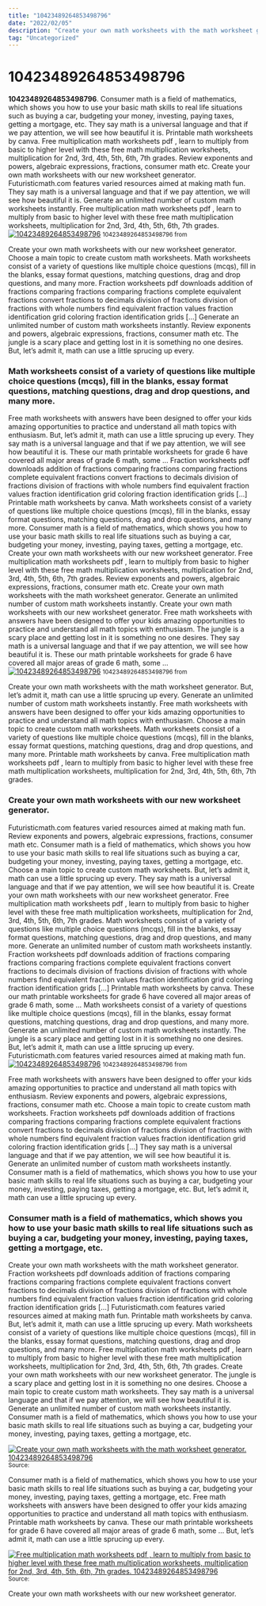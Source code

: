 ```yaml
---
title: "10423489264853498796"
date: "2022/02/05"
description: "Create your own math worksheets with the math worksheet generator."
tag: "Uncategorized"
---
```


# 10423489264853498796
**10423489264853498796**. Consumer math is a field of mathematics, which shows you how to use your basic math skills to real life situations such as buying a car, budgeting your money, investing, paying taxes, getting a mortgage, etc. They say math is a universal language and that if we pay attention, we will see how beautiful it is. Printable math worksheets by canva. Free multiplication math worksheets pdf , learn to multiply from basic to higher level with these free math multiplication worksheets, multiplication for 2nd, 3rd, 4th, 5th, 6th, 7th grades. Review exponents and powers, algebraic expressions, fractions, consumer math etc.
Create your own math worksheets with our new worksheet generator. Futuristicmath.com features varied resources aimed at making math fun. They say math is a universal language and that if we pay attention, we will see how beautiful it is. Generate an unlimited number of custom math worksheets instantly. Free multiplication math worksheets pdf , learn to multiply from basic to higher level with these free math multiplication worksheets, multiplication for 2nd, 3rd, 4th, 5th, 6th, 7th grades.
[![10423489264853498796](B0195YJKSE "10423489264853498796")](B0195YJKSE)
<small>10423489264853498796 from </small>

Create your own math worksheets with our new worksheet generator. Choose a main topic to create custom math worksheets. Math worksheets consist of a variety of questions like multiple choice questions (mcqs), fill in the blanks, essay format questions, matching questions, drag and drop questions, and many more. Fraction worksheets pdf downloads addition of fractions comparing fractions comparing fractions complete equivalent fractions convert fractions to decimals division of fractions division of fractions with whole numbers find equivalent fraction values fraction identification grid coloring fraction identification grids […] Generate an unlimited number of custom math worksheets instantly. Review exponents and powers, algebraic expressions, fractions, consumer math etc. The jungle is a scary place and getting lost in it is something no one desires. But, let’s admit it, math can use a little sprucing up every.

### Math worksheets consist of a variety of questions like multiple choice questions (mcqs), fill in the blanks, essay format questions, matching questions, drag and drop questions, and many more.
Free math worksheets with answers have been designed to offer your kids amazing opportunities to practice and understand all math topics with enthusiasm. But, let’s admit it, math can use a little sprucing up every. They say math is a universal language and that if we pay attention, we will see how beautiful it is. These our math printable worksheets for grade 6 have covered all major areas of grade 6 math, some … Fraction worksheets pdf downloads addition of fractions comparing fractions comparing fractions complete equivalent fractions convert fractions to decimals division of fractions division of fractions with whole numbers find equivalent fraction values fraction identification grid coloring fraction identification grids […] Printable math worksheets by canva. Math worksheets consist of a variety of questions like multiple choice questions (mcqs), fill in the blanks, essay format questions, matching questions, drag and drop questions, and many more. Consumer math is a field of mathematics, which shows you how to use your basic math skills to real life situations such as buying a car, budgeting your money, investing, paying taxes, getting a mortgage, etc. Create your own math worksheets with our new worksheet generator. Free multiplication math worksheets pdf , learn to multiply from basic to higher level with these free math multiplication worksheets, multiplication for 2nd, 3rd, 4th, 5th, 6th, 7th grades. Review exponents and powers, algebraic expressions, fractions, consumer math etc. Create your own math worksheets with the math worksheet generator. Generate an unlimited number of custom math worksheets instantly.
Create your own math worksheets with our new worksheet generator. Free math worksheets with answers have been designed to offer your kids amazing opportunities to practice and understand all math topics with enthusiasm. The jungle is a scary place and getting lost in it is something no one desires. They say math is a universal language and that if we pay attention, we will see how beautiful it is. These our math printable worksheets for grade 6 have covered all major areas of grade 6 math, some …
[![10423489264853498796](B0195YJKSE "10423489264853498796")](B0195YJKSE)
<small>10423489264853498796 from </small>

Create your own math worksheets with the math worksheet generator. But, let’s admit it, math can use a little sprucing up every. Generate an unlimited number of custom math worksheets instantly. Free math worksheets with answers have been designed to offer your kids amazing opportunities to practice and understand all math topics with enthusiasm. Choose a main topic to create custom math worksheets. Math worksheets consist of a variety of questions like multiple choice questions (mcqs), fill in the blanks, essay format questions, matching questions, drag and drop questions, and many more. Printable math worksheets by canva. Free multiplication math worksheets pdf , learn to multiply from basic to higher level with these free math multiplication worksheets, multiplication for 2nd, 3rd, 4th, 5th, 6th, 7th grades.

### Create your own math worksheets with our new worksheet generator.
Futuristicmath.com features varied resources aimed at making math fun. Review exponents and powers, algebraic expressions, fractions, consumer math etc. Consumer math is a field of mathematics, which shows you how to use your basic math skills to real life situations such as buying a car, budgeting your money, investing, paying taxes, getting a mortgage, etc. Choose a main topic to create custom math worksheets. But, let’s admit it, math can use a little sprucing up every. They say math is a universal language and that if we pay attention, we will see how beautiful it is. Create your own math worksheets with our new worksheet generator. Free multiplication math worksheets pdf , learn to multiply from basic to higher level with these free math multiplication worksheets, multiplication for 2nd, 3rd, 4th, 5th, 6th, 7th grades. Math worksheets consist of a variety of questions like multiple choice questions (mcqs), fill in the blanks, essay format questions, matching questions, drag and drop questions, and many more. Generate an unlimited number of custom math worksheets instantly. Fraction worksheets pdf downloads addition of fractions comparing fractions comparing fractions complete equivalent fractions convert fractions to decimals division of fractions division of fractions with whole numbers find equivalent fraction values fraction identification grid coloring fraction identification grids […] Printable math worksheets by canva. These our math printable worksheets for grade 6 have covered all major areas of grade 6 math, some …
Math worksheets consist of a variety of questions like multiple choice questions (mcqs), fill in the blanks, essay format questions, matching questions, drag and drop questions, and many more. Generate an unlimited number of custom math worksheets instantly. The jungle is a scary place and getting lost in it is something no one desires. But, let’s admit it, math can use a little sprucing up every. Futuristicmath.com features varied resources aimed at making math fun.
[![10423489264853498796](B0195YJKSE "10423489264853498796")](B0195YJKSE)
<small>10423489264853498796 from </small>

Free math worksheets with answers have been designed to offer your kids amazing opportunities to practice and understand all math topics with enthusiasm. Review exponents and powers, algebraic expressions, fractions, consumer math etc. Choose a main topic to create custom math worksheets. Fraction worksheets pdf downloads addition of fractions comparing fractions comparing fractions complete equivalent fractions convert fractions to decimals division of fractions division of fractions with whole numbers find equivalent fraction values fraction identification grid coloring fraction identification grids […] They say math is a universal language and that if we pay attention, we will see how beautiful it is. Generate an unlimited number of custom math worksheets instantly. Consumer math is a field of mathematics, which shows you how to use your basic math skills to real life situations such as buying a car, budgeting your money, investing, paying taxes, getting a mortgage, etc. But, let’s admit it, math can use a little sprucing up every.

### Consumer math is a field of mathematics, which shows you how to use your basic math skills to real life situations such as buying a car, budgeting your money, investing, paying taxes, getting a mortgage, etc.
Create your own math worksheets with the math worksheet generator. Fraction worksheets pdf downloads addition of fractions comparing fractions comparing fractions complete equivalent fractions convert fractions to decimals division of fractions division of fractions with whole numbers find equivalent fraction values fraction identification grid coloring fraction identification grids […] Futuristicmath.com features varied resources aimed at making math fun. Printable math worksheets by canva. But, let’s admit it, math can use a little sprucing up every. Math worksheets consist of a variety of questions like multiple choice questions (mcqs), fill in the blanks, essay format questions, matching questions, drag and drop questions, and many more. Free multiplication math worksheets pdf , learn to multiply from basic to higher level with these free math multiplication worksheets, multiplication for 2nd, 3rd, 4th, 5th, 6th, 7th grades. Create your own math worksheets with our new worksheet generator. The jungle is a scary place and getting lost in it is something no one desires. Choose a main topic to create custom math worksheets. They say math is a universal language and that if we pay attention, we will see how beautiful it is. Generate an unlimited number of custom math worksheets instantly. Consumer math is a field of mathematics, which shows you how to use your basic math skills to real life situations such as buying a car, budgeting your money, investing, paying taxes, getting a mortgage, etc.


[![Create your own math worksheets with the math worksheet generator. 10423489264853498796](17273222780270652978 "10423489264853498796")](B0195YJKSE)
<small>Source: </small>

Consumer math is a field of mathematics, which shows you how to use your basic math skills to real life situations such as buying a car, budgeting your money, investing, paying taxes, getting a mortgage, etc. Free math worksheets with answers have been designed to offer your kids amazing opportunities to practice and understand all math topics with enthusiasm. Printable math worksheets by canva. These our math printable worksheets for grade 6 have covered all major areas of grade 6 math, some … But, let’s admit it, math can use a little sprucing up every.

[![Free multiplication math worksheets pdf , learn to multiply from basic to higher level with these free math multiplication worksheets, multiplication for 2nd, 3rd, 4th, 5th, 6th, 7th grades. 10423489264853498796](17273222780270652978 "10423489264853498796")](B0195YJKSE)
<small>Source: </small>

Create your own math worksheets with our new worksheet generator.
